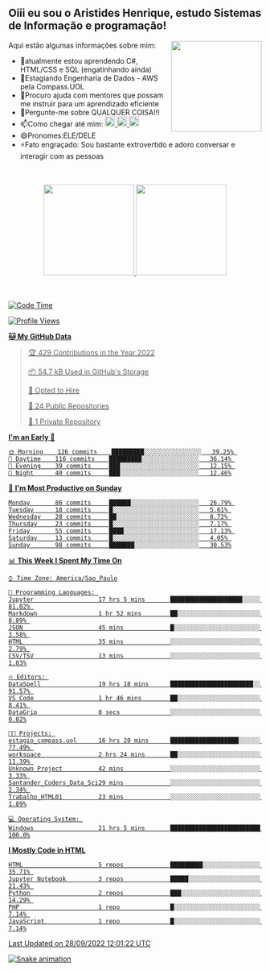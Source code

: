 ## Oiii eu sou o Aristides Henrique, estudo Sistemas de Informação e programação!

<div >
Aqui estão algumas informações sobre mim:<img align="right" height="180em" src="https://user-images.githubusercontent.com/97318481/177042589-45d62122-82a9-4a32-b3a7-87b322825b2f.png">
</div>

- 🌱atualmente estou aprendendo C#, HTML/CSS e SQL (engatinhando ainda)
- 👯Estagiando Engenharia de Dados - AWS pela Compass.UOL
- 🤔Procuro ajuda com mentores que possam me instruir para um aprendizado eficiente
- 💬Pergunte-me sobre QUALQUER COISA!!!
- 📫Como chegar até mim:
  <a href="https://www.instagram.com/aryhenry/" target="_blank">
  <img src="https://img.shields.io/badge/-Instagram-%23E4405F?style=for-the-badge&logo=instagram&logoColor=black" height="20px">
  </a>
  <a href="https://www.linkedin.com/in/aristides-henrique/" target="_blank">
  <img src="https://img.shields.io/badge/-LinkedIn-%230077B5?style=for-the-badge&logo=linkedin&logoColor=black" height="20px">
  </a> 
  <a href="mailto:arihenriqueuna@gmail.com">
  <img src="https://img.shields.io/badge/-Gmail-%23333?style=for-the-badge&logo=gmail&logoColor=white" height="20px">
  </a>
- 😄Pronomes:ELE/DELE
- ⚡Fato engraçado: Sou bastante extrovertido e adoro conversar e interagir com as pessoas
<br/>
<br/>
<div align="center">
  <a href="https://github.com/arihenrique">
  <img height="180em" src="https://github-readme-stats.vercel.app/api?username=arihenrique&show_icons=true&theme=dracula&include_all_commits=true&count_private=true"/>
  <img height="180em" src="https://github-readme-stats.vercel.app/api/top-langs/?username=arihenrique&layout=compact&langs_count=7&theme=dracula"/>
</div><br/><br/>

<!--START_SECTION:waka-->
![Code Time](http://img.shields.io/badge/Code%20Time-132%20hrs%2029%20mins-blue)

![Profile Views](http://img.shields.io/badge/Profile%20Views-17-blue)

**🐱 My GitHub Data** 

> 🏆 429 Contributions in the Year 2022
 > 
> 📦 54.7 kB Used in GitHub's Storage 
 > 
> 💼 Opted to Hire
 > 
> 📜 24 Public Repositories 
 > 
> 🔑 1 Private Repository 
 > 
**I'm an Early 🐤** 

```text
🌞 Morning    126 commits    █████████░░░░░░░░░░░░░░░░   39.25% 
🌇 Daytime    116 commits    █████████░░░░░░░░░░░░░░░░   36.14% 
🌃 Evening    39 commits     ███░░░░░░░░░░░░░░░░░░░░░░   12.15% 
🌙 Night      40 commits     ███░░░░░░░░░░░░░░░░░░░░░░   12.46%

```
📅 **I'm Most Productive on Sunday** 

```text
Monday       86 commits     ██████░░░░░░░░░░░░░░░░░░░   26.79% 
Tuesday      18 commits     █░░░░░░░░░░░░░░░░░░░░░░░░   5.61% 
Wednesday    28 commits     ██░░░░░░░░░░░░░░░░░░░░░░░   8.72% 
Thursday     23 commits     █░░░░░░░░░░░░░░░░░░░░░░░░   7.17% 
Friday       55 commits     ████░░░░░░░░░░░░░░░░░░░░░   17.13% 
Saturday     13 commits     █░░░░░░░░░░░░░░░░░░░░░░░░   4.05% 
Sunday       98 commits     ███████░░░░░░░░░░░░░░░░░░   30.53%

```


📊 **This Week I Spent My Time On** 

```text
⌚︎ Time Zone: America/Sao_Paulo

💬 Programming Languages: 
Jupyter                  17 hrs 5 mins       ████████████████████░░░░░   81.02% 
Markdown                 1 hr 52 mins        ██░░░░░░░░░░░░░░░░░░░░░░░   8.89% 
JSON                     45 mins             █░░░░░░░░░░░░░░░░░░░░░░░░   3.58% 
HTML                     35 mins             ░░░░░░░░░░░░░░░░░░░░░░░░░   2.79% 
CSV/TSV                  13 mins             ░░░░░░░░░░░░░░░░░░░░░░░░░   1.03%

🔥 Editors: 
DataSpell                19 hrs 18 mins      ███████████████████████░░   91.57% 
VS Code                  1 hr 46 mins        ██░░░░░░░░░░░░░░░░░░░░░░░   8.41% 
DataGrip                 0 secs              ░░░░░░░░░░░░░░░░░░░░░░░░░   0.02%

🐱‍💻 Projects: 
estagio_compass.uol      16 hrs 20 mins      ███████████████████░░░░░░   77.49% 
workspace                2 hrs 24 mins       ██░░░░░░░░░░░░░░░░░░░░░░░   11.39% 
Unknown Project          42 mins             ░░░░░░░░░░░░░░░░░░░░░░░░░   3.33% 
Santander_Coders_Data_Sci29 mins             ░░░░░░░░░░░░░░░░░░░░░░░░░   2.34% 
Trabalho_HTML01          23 mins             ░░░░░░░░░░░░░░░░░░░░░░░░░   1.89%

💻 Operating System: 
Windows                  21 hrs 5 mins       █████████████████████████   100.0%

```

**I Mostly Code in HTML** 

```text
HTML                     5 repos             █████████░░░░░░░░░░░░░░░░   35.71% 
Jupyter Notebook         3 repos             █████░░░░░░░░░░░░░░░░░░░░   21.43% 
Python                   2 repos             ███░░░░░░░░░░░░░░░░░░░░░░   14.29% 
PHP                      1 repo              █░░░░░░░░░░░░░░░░░░░░░░░░   7.14% 
JavaScript               1 repo              █░░░░░░░░░░░░░░░░░░░░░░░░   7.14%

```



 Last Updated on 28/09/2022 12:01:22 UTC
<!--END_SECTION:waka-->

![Snake animation](https://github.com/arihenrique/arihenrique/blob/output/github-contribution-grid-snake.svg)
